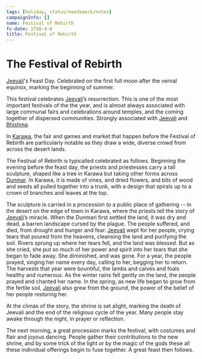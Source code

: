 ```yaml
---
tags: [holiday, status/needswork/notes]
campaignInfo: []
name: Festival of Rebirth
fc-date: 1748-4-6
title: Festival of Rebirth
---
```

# The Festival of Rebirth

[Jeevali](<../../../cosmology/gods/incorporeal-gods/dunmari/jeevali.md>)'s Feast Day. Celebrated on the first full moon after the vernal equinox, marking the beginning of summer. 

This festival celebrates [Jeevali](<../../../cosmology/gods/incorporeal-gods/dunmari/jeevali.md>)’s resurrection. This is one of the most important festivals of the the year, and is almost always associated with large communal fairs and celebrations around temples, and the coming together of dispersed communities. Strongly associated with [Jeevali](<../../../cosmology/gods/incorporeal-gods/dunmari/jeevali.md>) and [Bhishma](<../../../cosmology/gods/incorporeal-gods/dunmari/bhishma.md>).

In [Karawa](<../../../gazetteer/greater-dunmar/realms/dunmar/eastern-dunmar/karawa.md>), the fair and games and market that happen before the Festival of Rebirth are particularly notable as they draw a wide, diverse crowd from across the desert lands. 

The Festival of Rebirth is typicalled celebrated as follows. Beginning the evening before the feast day, the priests and priestesses carry a tall sculpture, shaped like a tree in Karawa but taking other forms across [Dunmar](<../../../gazetteer/greater-dunmar/realms/dunmar/dunmar.md>). In Karawa, it is made of vines, and dried flowers, and bits of wood and seeds all pulled together into a trunk, with a design that spirals up to a crown of branches and leaves at the top. 

The sculpture is carried in a procession to a public place of gathering -- in the desert on the edge of town in Karawa, where the priests tell the story of [Jeevali](<../../../cosmology/gods/incorporeal-gods/dunmari/jeevali.md>)’s miracle. When the Dunmari first settled the land, it was dry and dead, a barren landscape cursed by the plague. The people suffered, and died, from drought and hunger and fear. [Jeevali](<../../../cosmology/gods/incorporeal-gods/dunmari/jeevali.md>) wept for her people, crying tears that poured from the heavens, cleansing the land and purifying the soil. Rivers sprung up where her tears fell, and the land was blessed. But as she cried, she put so much of her power and spirit into her tears that she began to fade away. She diminished, and was gone. For a year, the people prayed, singing her name every day, calling to her, begging her to return. The harvests that year were bountiful, the lambs and calves and foals healthy and numerous. As the winter rains fell gently on the land, the people prayed and chanted her name. In the spring, as new life began to grow from the fertile soil, [Jeevali](<../../../cosmology/gods/incorporeal-gods/dunmari/jeevali.md>) also grew from the ground, the power of the belief of her people restoring her.

At the climax of the story, the shrine is set alight, marking the death of Jeevali and the end of the religious cycle of the year. Many people stay awake through the night, in prayer or reflection. 

The next morning, a great procession marks the festival, with costumes and flair and joyous dancing. People gather their contributions to the new shrine, and by some trick of the light or by the magic of the gods these all these individual offerings begin to fuse together. A great feast then follows. 


